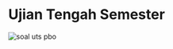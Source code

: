 # Ujian Tengah Semester 

![soal uts pbo](https://github.com/user-attachments/assets/28464e19-ec67-47bb-8037-8fbad08db48a)

